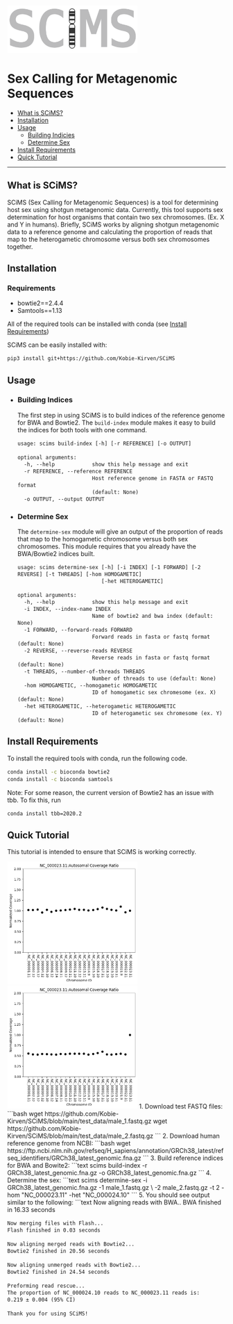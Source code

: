 
<img src="https://github.com/Kobie-Kirven/SCiMS/blob/main/docs/_static/logo.png" width="300">
<h1>Sex Calling for Metagenomic Sequences</h1>

- [What is SCiMS?](#What-is-SCiMS?)
- [Installation](#Installation)
- [Usage](#Usage)
  - [Building Indicies](#Building-Indices)
  - [Determine Sex](#Determine-Sex)
- [Install Requirements](#Install-Requirements)
- [Quick Tutorial](#Quick-Tutorial)
---
## What is SCiMS?
SCiMS (Sex Calling for Metagenomic Sequences) is a tool for determining 
host sex using shotgun metagenomic data. Currently, this tool supports sex
determination for host organisms that contain two sex chromosomes.
(Ex. X and Y in humans). Briefly, SCiMS works by aligning shotgun metagenomic
data to a reference genome and calculating the proportion of reads that map 
to the heterogametic chromosome versus both sex chromosomes together. 
## Installation

### Requirements
- bowtie2==2.4.4
- Samtools==1.13

All of the required tools can be installed with conda (see [Install Requirements](#Install-Requirements))

SCiMS can be easily installed with:
```bash
pip3 install git+https://github.com/Kobie-Kirven/SCiMS
```
## Usage
- ### Building Indices
  The first step in using SCiMS is to build indices of the reference genome for
  BWA and Bowtie2. The ```build-index``` module makes it easy to build the indices
  for both tools with one command.
    ```
    usage: scims build-index [-h] [-r REFERENCE] [-o OUTPUT]

    optional arguments:
      -h, --help            show this help message and exit
      -r REFERENCE, --reference REFERENCE
                            Host reference genome in FASTA or FASTQ format
                            (default: None)
      -o OUTPUT, --output OUTPUT

    ```
- ### Determine Sex
  The ```determine-sex``` module will give an output of the proportion
  of reads that map to the homogametic chromosome versus both sex chromosomes. 
  This module requires that you already have the BWA/Bowtie2 indices built. 
    ```
    usage: scims determine-sex [-h] [-i INDEX] [-1 FORWARD] [-2 REVERSE] [-t THREADS] [-hom HOMOGAMETIC]
                               [-het HETEROGAMETIC]
    
    optional arguments:
      -h, --help            show this help message and exit
      -i INDEX, --index-name INDEX
                            Name of bowtie2 and bwa index (default: None)
      -1 FORWARD, --forward-reads FORWARD
                            Forward reads in fasta or fastq format (default: None)
      -2 REVERSE, --reverse-reads REVERSE
                            Reverse reads in fasta or fastq format (default: None)
      -t THREADS, --number-of-threads THREADS
                            Number of threads to use (default: None)
      -hom HOMOGAMETIC, --homogametic HOMOGAMETIC
                            ID of homogametic sex chromesome (ex. X) (default: None)
      -het HETEROGAMETIC, --heterogametic HETEROGAMETIC
                            ID of heterogametic sex chromesome (ex. Y) (default: None)
    ```
## Install Requirements
To install the required tools with conda, run the following code. 
```bash
conda install -c bioconda bowtie2
conda install -c bioconda samtools
```
Note: For some reason, the current version of Bowtie2 has an issue with tbb. To fix this, 
run 
```bash
conda install tbb=2020.2
```
## Quick Tutorial
This tutorial is intended to ensure that SCiMS is working correctly. 

<img src="https://github.com/Kobie-Kirven/SCiMS/blob/main/docs/_static/female.png" width="300">
<img src="https://github.com/Kobie-Kirven/SCiMS/blob/main/docs/_static/male.png" width="300">
1. Download test FASTQ files:
   ```bash
   wget https://github.com/Kobie-Kirven/SCiMS/blob/main/test_data/male_1.fastq.gz
   wget https://github.com/Kobie-Kirven/SCiMS/blob/main/test_data/male_2.fastq.gz
   ```
2. Download human reference genome from NCBI:
   ```bash
   wget https://ftp.ncbi.nlm.nih.gov/refseq/H_sapiens/annotation/GRCh38_latest/refseq_identifiers/GRCh38_latest_genomic.fna.gz
   ```
3. Build reference indices for BWA and Bowite2:
   ```text
   scims build-index -r GRCh38_latest_genomic.fna.gz -o GRCh38_latest_genomic.fna.gz
   ```
4. Determine the sex:
   ```text
   scims determine-sex -i GRCh38_latest_genomic.fna.gz -1 male_1.fastq.gz \
   -2 male_2.fastq.gz -t 2 -hom "NC_000023.11" -het "NC_000024.10"
   ```
5. You should see output similar to the following:
   ```text
    Now aligning reads with BWA..
    BWA finished in 16.33 seconds
    
    Now merging files with Flash...
    Flash finished in 0.03 seconds
    
    Now aligning merged reads with Bowtie2...
    Bowtie2 finished in 20.56 seconds
    
    Now aligning unmerged reads with Bowtie2...
    Bowtie2 finished in 24.54 seconds
    
    Preforming read rescue...
    The proportion of NC_000024.10 reads to NC_000023.11 reads is:
    0.219 ± 0.004 (95% CI)
    
    Thank you for using SCiMS!
   ```